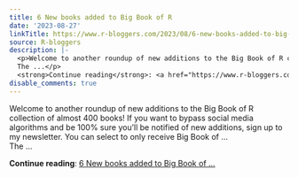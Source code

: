 ```yaml
---
title: 6 New books added to Big Book of R
date: '2023-08-27'
linkTitle: https://www.r-bloggers.com/2023/08/6-new-books-added-to-big-book-of-r-2/
source: R-bloggers
description: |-
  <p>Welcome to another roundup of new additions to the Big Book of R collection of almost 400 books! If you want to bypass social media algorithms and be 100% sure you’ll be notified of new additions, sign up to my newsletter. You can select to only receive Big Book of …<br />
  The ...</p>
  <strong>Continue reading</strong>: <a href="https://www.r-bloggers.com/2023/08/6-new-books-added-to-big-book-of-r-2/">6 New books added to Big Book of ...
disable_comments: true
---
```

<p>Welcome to another roundup of new additions to the Big Book of R collection of almost 400 books! If you want to bypass social media algorithms and be 100% sure you’ll be notified of new additions, sign up to my newsletter. You can select to only receive Big Book of …<br />
The ...</p>
<strong>Continue reading</strong>: <a href="https://www.r-bloggers.com/2023/08/6-new-books-added-to-big-book-of-r-2/">6 New books added to Big Book of ...